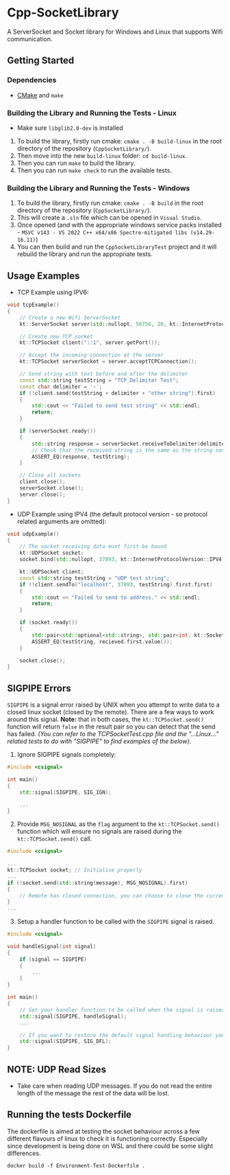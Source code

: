 # Cpp-SocketLibrary

A ServerSocket and Socket library for Windows and Linux that supports Wifi communication.

## Getting Started

### Dependencies

- [CMake](https://cmake.org/download/) and `make`

### Building the Library and Running the Tests - Linux

- Make sure `libglib2.0-dev` is installed

1. To build the library, firstly run cmake: `cmake . -B build-linux` in the root directory of the repository (`CppSocketLibrary/`).
2. Then move into the new `build-linux` folder: `cd build-linux`.
3. Then you can run `make` to build the library.
4. Then you can run `make check` to run the available tests.

### Building the Library and Running the Tests - Windows

1. To build the library, firstly run cmake: `cmake . -B build` in the root directory of the repository (`CppSocketLibrary/`).
2. This will create a `.sln` file which can be opened in `Visual Studio`.
3. Once opened (and with the appropriate windows service packs installed - `MSVC v143 - VS 2022 C++ x64/x86 Spectre-mitigated libs (v14.29-16.11)`)
4. You can then build and run the `CppSocketLibraryTest` project and it will rebuild the library and run the appropriate tests.

## Usage Examples

- TCP Example using IPV6:

```cpp
void tcpExample()
{
    // Create a new Wifi ServerSocket
    kt::ServerSocket server(std::nullopt, 56756, 20, kt::InternetProtocolVersion::IPV6);

    // Create new TCP socket
    kt::TCPSocket client("::1", server.getPort());

    // Accept the incoming connection at the server
    kt::TCPSocket serverSocket = server.acceptTCPConnection();

    // Send string with text before and after the delimiter
    const std::string testString = "TCP Delimiter Test";
    const char delimiter = '~';
    if (!client.send(testString + delimiter + "other string").first)
    {
        std::cout << "Failed to send test string" << std::endl;
        return;
    }

    if (serverSocket.ready())
    {
        std::string response = serverSocket.receiveToDelimiter(delimiter);
        // Check that the received string is the same as the string sent by the client
        ASSERT_EQ(response, testString);
    }

    // Close all sockets
    client.close();
    serverSocket.close();
    server.close();
}
```

- UDP Example using IPV4 (the default protocol version - so protocol related arguments are omitted):

```cpp
void udpExample() 
{
    // The socket receiving data must first be bound
    kt::UDPSocket socket;
    socket.bind(std::nullopt, 37893, kt::InternetProtocolVersion::IPV4);

    kt::UDPSocket client;
    const std::string testString = "UDP test string";
    if (!client.sendTo("localhost", 37893, testString).first.first)
    {
        std::cout << "Failed to send to address." << std::endl;
        return;
    }

    if (socket.ready())
    {
        std::pair<std::optional<std::string>, std::pair<int, kt::SocketAddress>> recieved = socket.receiveFrom(testString.size());
        ASSERT_EQ(testString, recieved.first.value());
    }

    socket.close();
}
```

## SIGPIPE Errors

`SIGPIPE` is a signal error raised by UNIX when you attempt to write data to a closed linux socket (closed by the remote). There are a few ways to work around this signal. **Note:** that in both cases, the `kt::TCPSocket.send()` function will return `false` in the result pair so you can detect that the send has failed. *(You can refer to the TCPSocketTest.cpp file and the "...Linux..." related tests to do with "SIGPIPE" to find examples of the below).*

1. Ignore SIGPIPE signals completely:
```cpp
#include <csignal>

int main()
{
    std::signal(SIGPIPE, SIG_IGN);

    ...
}

```

2. Provide `MSG_NOSIGNAL` as the `flag` argument to the `kt::TCPSocket.send()` function which will ensure no signals are raised during the `kt::TCPSocket.send()` call.
```cpp
#include <csignal>

...
kt::TCPSocket socket; // Initialise properly
...
if (!socket.send(std::string(message), MSG_NOSIGNAL).first)
{
    // Remote has closed connection, you can choose to close the current socket or any other work that is required when the connection is broken
}
...
```

3. Setup a handler function to be called with the `SIGPIPE` signal is raised.
```cpp
#include <csignal>

void handleSignal(int signal)
{
    if (signal == SIGPIPE)
    {
        ...
    }
}

int main()
{
    // Set your handler function to be called when the signal is raised
    std::signal(SIGPIPE, handleSignal);
    ...

    // If you want to restore the default signal handling behaviour you can do the following
    std::signal(SIGPIPE, SIG_DFL);
}
```

## NOTE: UDP Read Sizes

- Take care when reading UDP messages. If you do not read the entire length of the message the rest of the data will be lost.

## Running the tests Dockerfile

The dockerfile is aimed at testing the socket behaviour across a few different flavours of linux to check it is functioning correctly. Especially since development is being done on WSL and there could be some slight differences.

`docker build -f Environment-Test-Dockerfile .`
